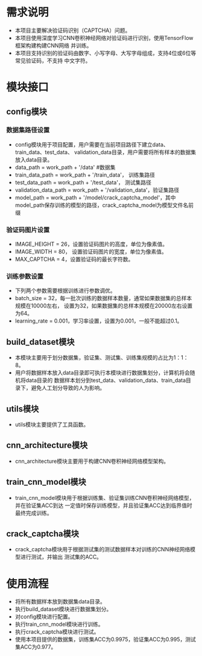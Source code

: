 # 需求说明
- 本项目主要解决验证码识别（CAPTCHA）问题。
- 本项目使用深度学习CNN卷积神经网络对验证码进行识别，使用TensorFlow框架构建构建CNN网络
并训练。
- 本项目支持识别的验证码由数字、小写字母、大写字母组成，支持4位或6位等常见验证码，不支持
中文字符。

# 模块接口
## config模块
### 数据集路径设置
- config模块用于项目配置，用户需要在当前项目路径下建立data、train_data、test_data、
validation_data目录，用户需要将所有样本的数据集放入data目录。
- data_path = work_path + '/data'  #数据集
- train_data_path = work_path + '/train_data'， 训练集路径
- test_data_path = work_path + '/test_data'， 测试集路径
- validation_data_path = work_path + '/validation_data'，验证集路径
- model_path = work_path + '/model/crack_captcha_model'，其中
model_path保存训练的模型的路径，crack_captcha_model为模型文件名前缀

### 验证码图片设置
- IMAGE_HEIGHT = 26，设置验证码图片的高度，单位为像素值。
- IMAGE_WIDTH = 80， 设置验证码图片的宽度，单位为像素值。
- MAX_CAPTCHA = 4，设置验证码的最长字符数。

### 训练参数设置
- 下列两个参数需要根据训练进行参数调优。
- batch_size = 32，每一批次训练的数据样本数量，通常如果数据集的总样本规模在10000左右，
设置为32，如果数据集的总样本规模在20000左右设置为64。
- learning_rate = 0.001，学习率设置，设置为0.001，一般不能超过0.1。

## build_dataset模块
- 本模块主要用于划分数据集，验证集、测试集、训练集规模的占比为1：1：8。
- 用户将数据样本放入data目录即可执行本模块进行数据集划分，计算机将会随机将data目录的
数据样本划分到test_data、validation_data、train_data目录下，避免人工划分导致的人为影响。

## utils模块
- utils模块主要提供了工具函数。

## cnn_architecture模块
- cnn_architecture模块主要用于构建CNN卷积神经网络模型架构。

## train_cnn_model模块
- train_cnn_model模块用于根据训练集、验证集训练CNN卷积神经网络模型，并在验证集ACC到达
一定值时保存训练模型，并且验证集ACC达到临界值时最终完成训练。

## crack_captcha模块
- crack_captcha模块用于根据测试集的测试数据样本对训练的CNN神经网络模型进行测试，并输出
测试集的ACC。

# 使用流程
- 将所有数据样本放到数据集data目录。
- 执行build_dataset模块进行数据集划分。
- 对config模块进行配置。
- 执行train_cnn_model模块进行训练。
- 执行crack_captcha模块进行测试。
- 使用本项目提供的数据集，训练集ACC为0.9975，验证集ACC为0.995，测试集ACC为0.977。

